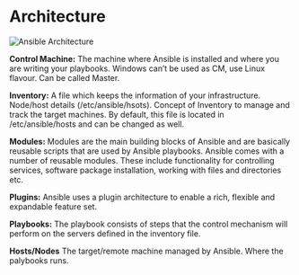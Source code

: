 # Architecture
![Ansible Architecture](https://github.com/rajeevsh990/masteringansible/blob/master/images/ansible-arch.png)

**Control Machine:**
The machine where Ansible is installed and where you are writing your playbooks. Windows can’t be used as CM, use Linux flavour. Can be called Master. 

**Inventory:** A file which keeps the information of your infrastructure. Node/host details (/etc/ansible/hsots). Concept of Inventory to manage and track the target machines. By default, this file is located in /etc/ansible/hosts and can be changed as well.

**Modules:** Modules are the main building blocks of Ansible and are basically reusable scripts that are used by Ansible playbooks. Ansible comes with a number of reusable modules. These include functionality for controlling services, software package installation, working with files and directories etc.

**Plugins:** Ansible uses a plugin architecture to enable a rich, flexible and expandable feature set.

**Playbooks:** The playbook consists of steps that the control mechanism will perform on the servers defined in the inventory file.

**Hosts/Nodes** The target/remote machine managed by Ansible. Where the palybooks runs. 
